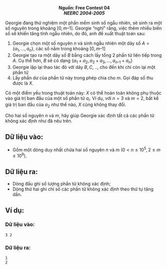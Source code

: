 **<center>Nguồn:  Free Contest 04</center>**
***<center>NEERC 2004-2005</center>***

Georgie đang thử nghiệm một phần mềm sinh số ngẫu nhiên, sẽ sinh ra một số nguyên trong khoảng $[0,m – 1]$. Georgie “nghĩ” rằng, việc thêm 
nhiều biến số sẽ khiến tăng tính ngẫu nhiên, do đó, anh đề xuất thuật toán sau:
1. Georgie chọn một số nguyên $n$ và sinh ngẫu nhiên một dãy số $A =\{a_1,…,a_n\}$, các số nằm trong khoảng $[0,m – 1]$
2. Georgie tạo ra một dãy số $B$ bằng cách lấy tổng $2$ phần từ liên tiếp trong $A$. Cụ thể hơn, $B$ sẽ có dạng $\{a_1 + a_2,a_2 + a_3,…,a_{n– 1} +a_n\}$
3. Georgie lặp lại thao tác đó với dãy $B, C$, .., cho đến khi chỉ còn lại một phần tử
4. Lấy phần dư của phần tử này trong phép chia cho $m$. Gọi đáp số thu được là $X$.

Có một điểm yếu trong thuật toán này: $X$ có thể hoàn toàn không phụ thuộc vào giá trị ban đầu của một số phần tử $a_i$. Ví dụ, với $n = 3$ và 
$m = 2$, bất kể giá trị ban đầu của $a_2$ như thế nào, $X$ cũng không thay đổi.

Cho hai số nguyên $n$ và $m$, hãy giúp Georgie xác định tất cả các phần tử không xác định như đã nêu trên.

## Dữ liệu vào:
- Gồm một dòng duy nhất chứa hai số nguyên $n$ và $m\ (0 < n ≤ 10^5, 2 ≤ m ≤ 10^9)$.

## Dữ liệu ra:
- Dòng đầu ghi số lượng phần tử không xác định;
- Dòng thứ hai ghi chỉ số các phần tử không xác định theo thứ tự tăng dần.

## Ví dụ:
### Dữ liệu vào:
```
3 2
```

### Dữ liệu ra:
```
1
2
```